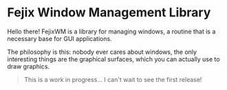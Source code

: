 # Fejix Window Management Library

Hello there! FejixWM is a library for managing windows, a routine that is a necessary base for GUI applications.

The philosophy is this: nobody ever cares about windows, the only interesting things are the graphical surfaces, which
you can actually use to draw graphics.

> This is a work in progress... I can't wait to see the first release!
